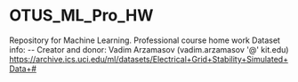 # OTUS_ML_Pro_HW
Repository for Machine Learning. Professional course home work
Dataset info: -- Creator and donor: Vadim Arzamasov (vadim.arzamasov '@' kit.edu)
https://archive.ics.uci.edu/ml/datasets/Electrical+Grid+Stability+Simulated+Data+#
